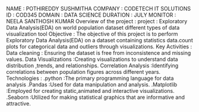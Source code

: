 NAME : POTHIREDDY SUSHMITHA 
COMPANY : CODETECH IT SOLUTIONS
ID : COD345
DOMAIN : DATA SCIENCE
DURATION : JULY
MONITOR : NEELA SANTHOSH KUMAR
Overview of the project :
project : Exploratory Data Analysis(EDA) on world  population dataset different types of data visualization tool
Objective :
The objective of this project is to perform Exploratory Data Analysis(EDA) on a dataset containing statistics data.count plots for categorical data and outliers through visualizations.
Key Activities :
Data cleaning : Ensuring the dataset is free from inconsistence and missing values.
Data Visualizations :Creating visualizations to understand data distribution ,trends, and relationships.
Correlation Analysis :Identifying correlations between population figures across different years.
Technologies :
.python :The primary programming language for data analysis
.Pandas :Used for data manipulation and analysis.
.Matplotlib :Employed for creating static,animated and interactive visualizations.
.Seaborn :Utilized for making statistical graphics that are informative and attractive.
